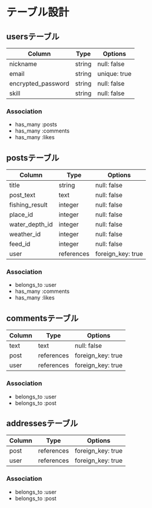 # テーブル設計

## usersテーブル
| Column              | Type    | Options      |
| ------------------- | ------  | -----------  |
| nickname            | string  | null: false  |
| email               | string  | unique: true |
| encrypted_password  | string  | null: false  |
| skill               | string  | null: false  |

### Association
- has_many :posts
- has_many :comments
- has_many :likes


## postsテーブル
| Column               | Type        | Options            |
| -------------------- | ----------- | ------------------ |
| title                | string      | null: false        |
| post_text            | text        | null: false        |
| fishing_result       | integer     | null: false        |
| place_id             | integer     | null: false        |
| water_depth_id       | integer     | null: false        |
| weather_id           | integer     | null: false        |
| feed_id              | integer     | null: false        |
| user                 | references  | foreign_key: true  |

### Association
- belongs_to :user
- has_many :comments
- has_many :likes



## commentsテーブル
| Column  | Type        | Options            |
| ------- | ----------- | ------------------ |
| text    | text        | null: false        |
| post    | references  | foreign_key: true  |
| user    | references  | foreign_key: true  |

### Association
- belongs_to :user
- belongs_to :post



##  addressesテーブル
| Column  | Type        | Options            |
| ------- | ----------- | ------------------ |
| post    | references  | foreign_key: true  |
| user    | references  | foreign_key: true  |

### Association
- belongs_to :user
- belongs_to :post
